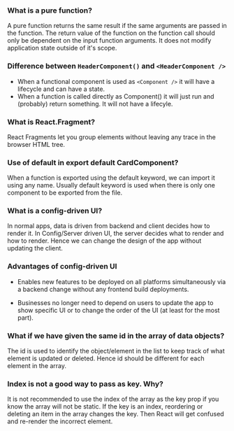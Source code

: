 ### What is a pure function?

A pure function returns the same result if the same arguments are passed in the function. The return value of the function on the function call should only be dependent on the input function arguments. It does not modify application state outside of it's scope.

### Difference between `HeaderComponent()` and `<HeaderComponent />`

- When a functional component is used as `<Component />` it will have a lifecycle and can have a state.
- When a function is called directly as Component() it will just run and (probably) return something. It will not have a lifecyle.

### What is React.Fragment?

React Fragments let you group elements without leaving any trace in the browser HTML tree.

### Use of default in export default CardComponent?

When a function is exported using the default keyword, we can import it using any name. Usually default keyword is used when there is only one component to be exported from the file.

### What is a config-driven UI?

In normal apps, data is driven from backend and client decides how to render it. In Config/Server driven UI, the server decides what to render and how to render. Hence we can change the design of the app without updating the client.

### Advantages of config-driven UI

- Enables new features to be deployed on all platforms simultaneously via a backend change without any frontend build deployments.

- Businesses no longer need to depend on users to update the app to show specific UI or to change the order of the UI (at least for the most part).

### What if we have given the same id in the array of data objects?

The id is used to identify the object/element in the list to keep track of what element is updated or deleted. Hence id should be different for each element in the array.

### Index is not a good way to pass as key. Why?

It is not recommended to use the index of the array as the key prop if you know the array will not be static. If the key is an index, reordering or deleting an item in the array changes the key. Then React will get confused and re-render the incorrect element.
